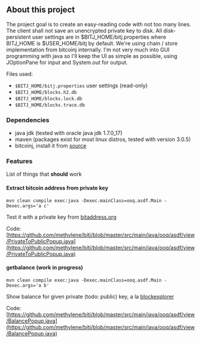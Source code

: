 ## About this project

The project goal is to create an easy-reading code with not too many lines. The client shall not save an unencrypted private key to disk. All disk-persistent user settings are in $BITJ_HOME/bitj.properties where BITJ_HOME is $USER_HOME/bitj by default. We're using chain / store implementation from bitcoinj internally. I'm not very much into GUI programming with java so I'll keep the UI as simple as possible, using JOptionPane for input and System.out for output.

Files used:

* ``$BITJ_HOME/bitj.properties`` user settings (read-only)
* ``$BITJ_HOME/blocks.h2.db``
* ``$BITJ_HOME/blocks.lock.db``
* ``$BITJ_HOME/blocks.trace.db``


### Dependencies


* java jdk (tested with oracle java jdk 1.7.0_17)
* maven (packages exist for most linux distros, tested with version 3.0.5)
* bitcoinj, install it from [source](http://code.google.com/p/bitcoinj/wiki/UsingMaven)

### Features

List of things that **should** work

#### Extract bitcoin address from private key

``mvn clean compile exec:java -Dexec.mainClass=ooq.asdf.Main -Dexec.args='a c'``

Test it with a private key from [bitaddress.org](https://www.bitaddress.org/)

Code: [https://github.com/methylene/bitj/blob/master/src/main/java/ooq/asdf/view/PrivateToPublicPopup.java](https://github.com/methylene/bitj/blob/master/src/main/java/ooq/asdf/view/PrivateToPublicPopup.java)


#### getbalance (work in progress)

``mvn clean compile exec:java -Dexec.mainClass=ooq.asdf.Main -Dexec.args='a b'``

Show balance for given private (todo: public) key, a la [blockexplorer](http://blockexplorer.com/q/addressbalance)

Code: [https://github.com/methylene/bitj/blob/master/src/main/java/ooq/asdf/view/BalancePopup.java](https://github.com/methylene/bitj/blob/master/src/main/java/ooq/asdf/view/BalancePopup.java)
